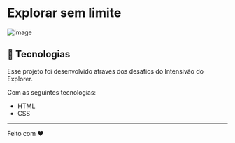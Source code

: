 # Explorar sem limite


 ![image](https://github.com/Isabellaftavares/Desafio.ExploreSemLimites/assets/149580770/1a619b0b-e14a-402d-90be-9b1910d32d50)



## 🚀 Tecnologias

Esse projeto foi desenvolvido atraves dos desafios do Intensivão do Explorer.

Com as seguintes tecnologias:

- HTML​
- CSS

---

Feito com ♥ 
